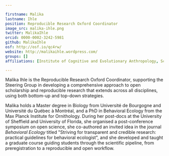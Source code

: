 ```yaml
---

firstname: Malika
lastname: Ihle
position: Reproducible Research Oxford Coordinator
image_src: malika-ihle.png
twitter: MalikaIhle
orcid: 0000-0002-3242-5981
github: MalikaIhle
osf: http://osf.io/qc4rw/
website: http://malikaihle.wordpress.com/
groups: []
affiliations: [Institute of Cognitive and Evolutionary Anthropology, School of Anthropology & Museum Ethnography, Social Sciences Division]

---
```


Malika Ihle is the Reproducible Research Oxford Coordinator,
supporting the Steering Group in developing a comprehensive approach
to open scholarship and reproducible research that extends across all
disciplines, using both bottom-up and top-down strategies.

Malika holds a Master degree in Biology from Université de Bourgogne
and Université du Québec à Montréal, and a PhD in Behavioral Ecology
from the Max Planck Institute for Ornithology. During her post-docs at
the University of Sheffield and University of Florida, she organised a
post-conference symposium on open science, she co-authored an invited
idea in the journal *Behavioral Ecology* titled "Striving for
transparent and credible research: practical guidelines for behavioral
ecologist", and she developed and taught a graduate course guiding
students through the scientific pipeline, from preregistration to a
reproducible and open workflow.

